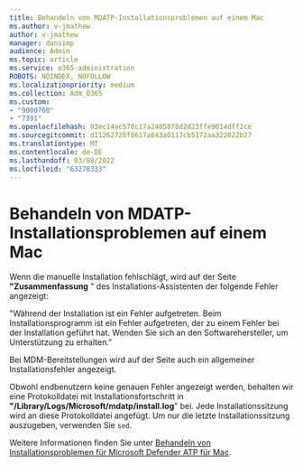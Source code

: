 ```yaml
---
title: Behandeln von MDATP-Installationsproblemen auf einem Mac
ms.author: v-jmathew
author: v-jmathew
manager: dansimp
audience: Admin
ms.topic: article
ms.service: o365-administration
ROBOTS: NOINDEX, NOFOLLOW
ms.localizationpriority: medium
ms.collection: Adm_O365
ms.custom:
- "9000760"
- "7391"
ms.openlocfilehash: 03ec14ac578c17a2405878d2d23ffe9014dff2ce
ms.sourcegitcommit: d11262728f0617a843a0117cb5172aa322022b27
ms.translationtype: MT
ms.contentlocale: de-DE
ms.lasthandoff: 03/08/2022
ms.locfileid: "63278333"
---
```

# <a name="troubleshoot-mdatp-installation-problems-on-a-mac"></a>Behandeln von MDATP-Installationsproblemen auf einem Mac

Wenn die manuelle Installation fehlschlägt, wird auf der Seite **"Zusammenfassung** " des Installations-Assistenten der folgende Fehler angezeigt:

"Während der Installation ist ein Fehler aufgetreten. Beim Installationsprogramm ist ein Fehler aufgetreten, der zu einem Fehler bei der Installation geführt hat. Wenden Sie sich an den Softwarehersteller, um Unterstützung zu erhalten."

Bei MDM-Bereitstellungen wird auf der Seite auch ein allgemeiner Installationsfehler angezeigt.

Obwohl endbenutzern keine genauen Fehler angezeigt werden, behalten wir eine Protokolldatei mit Installationsfortschritt in **"/Library/Logs/Microsoft/mdatp/install.log**" bei. Jede Installationssitzung wird an diese Protokolldatei angefügt. Um nur die letzte Installationssitzung auszugeben, verwenden Sie `sed`.

Weitere Informationen finden Sie unter [Behandeln von Installationsproblemen für Microsoft Defender ATP für Mac](https://go.microsoft.com/fwlink/?linkid=2144615).
